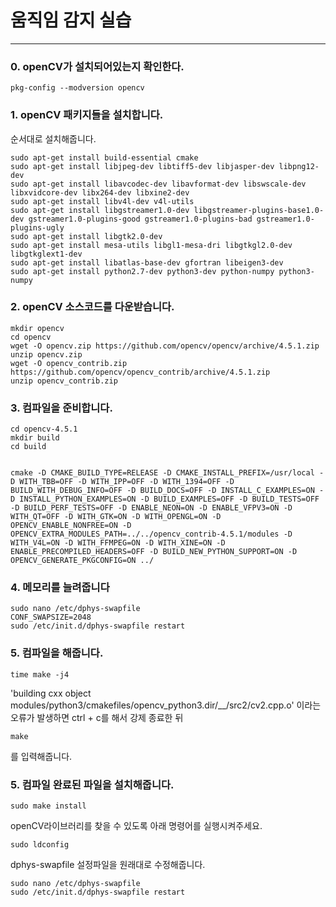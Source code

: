 # 움직임 감지 실습
-----------------------
### 0. openCV가 설치되어있는지 확인한다.
```
pkg-config --modversion opencv
```
### 1. openCV 패키지들을 설치합니다.
순서대로 설치해줍니다.

```
sudo apt-get install build-essential cmake
sudo apt-get install libjpeg-dev libtiff5-dev libjasper-dev libpng12-dev
sudo apt-get install libavcodec-dev libavformat-dev libswscale-dev libxvidcore-dev libx264-dev libxine2-dev
sudo apt-get install libv4l-dev v4l-utils
sudo apt-get install libgstreamer1.0-dev libgstreamer-plugins-base1.0-dev gstreamer1.0-plugins-good gstreamer1.0-plugins-bad gstreamer1.0-plugins-ugly
sudo apt-get install libgtk2.0-dev
sudo apt-get install mesa-utils libgl1-mesa-dri libgtkgl2.0-dev libgtkglext1-dev
sudo apt-get install libatlas-base-dev gfortran libeigen3-dev
sudo apt-get install python2.7-dev python3-dev python-numpy python3-numpy
```

### 2. openCV 소스코드를 다운받습니다.

```
mkdir opencv
cd opencv
wget -O opencv.zip https://github.com/opencv/opencv/archive/4.5.1.zip
unzip opencv.zip
wget -O opencv_contrib.zip https://github.com/opencv/opencv_contrib/archive/4.5.1.zip
unzip opencv_contrib.zip
```

### 3. 컴파일을 준비합니다.
```
cd opencv-4.5.1
mkdir build
cd build


cmake -D CMAKE_BUILD_TYPE=RELEASE -D CMAKE_INSTALL_PREFIX=/usr/local -D WITH_TBB=OFF -D WITH_IPP=OFF -D WITH_1394=OFF -D BUILD_WITH_DEBUG_INFO=OFF -D BUILD_DOCS=OFF -D INSTALL_C_EXAMPLES=ON -D INSTALL_PYTHON_EXAMPLES=ON -D BUILD_EXAMPLES=OFF -D BUILD_TESTS=OFF -D BUILD_PERF_TESTS=OFF -D ENABLE_NEON=ON -D ENABLE_VFPV3=ON -D WITH_QT=OFF -D WITH_GTK=ON -D WITH_OPENGL=ON -D OPENCV_ENABLE_NONFREE=ON -D OPENCV_EXTRA_MODULES_PATH=../../opencv_contrib-4.5.1/modules -D WITH_V4L=ON -D WITH_FFMPEG=ON -D WITH_XINE=ON -D ENABLE_PRECOMPILED_HEADERS=OFF -D BUILD_NEW_PYTHON_SUPPORT=ON -D OPENCV_GENERATE_PKGCONFIG=ON ../
```
### 4. 메모리를 늘려줍니다
```
sudo nano /etc/dphys-swapfile
CONF_SWAPSIZE=2048
sudo /etc/init.d/dphys-swapfile restart
```
### 5. 컴파일을 해줍니다.
```
time make -j4
```
'building cxx object modules/python3/cmakefiles/opencv_python3.dir/__/src2/cv2.cpp.o'
이라는 오류가 발생하면 ctrl + c를 해서 강제 종료한 뒤
```
make
```
를 입력해줍니다.
### 5. 컴파일 완료된 파일을 설치해줍니다.
```
sudo make install
```
openCV라이브러리를 찾을 수 있도록 아래 명령어를 실행시켜주세요.
```
sudo ldconfig
```
dphys-swapfile 설정파일을 원래대로 수정해줍니다.
```
sudo nano /etc/dphys-swapfile
sudo /etc/init.d/dphys-swapfile restart
```
